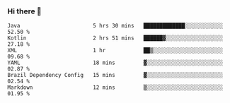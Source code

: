 ### Hi there 👋

<!--START_SECTION:waka-->

```text
Java                       5 hrs 30 mins   █████████████░░░░░░░░░░░░   52.50 %
Kotlin                     2 hrs 51 mins   ██████▓░░░░░░░░░░░░░░░░░░   27.18 %
XML                        1 hr            ██▒░░░░░░░░░░░░░░░░░░░░░░   09.68 %
YAML                       18 mins         ▓░░░░░░░░░░░░░░░░░░░░░░░░   02.87 %
Brazil Dependency Config   15 mins         ▓░░░░░░░░░░░░░░░░░░░░░░░░   02.54 %
Markdown                   12 mins         ▒░░░░░░░░░░░░░░░░░░░░░░░░   01.95 %
```

<!--END_SECTION:waka-->

<!--
**jerry-shao/jerry-shao** is a ✨ _special_ ✨ repository because its `README.md` (this file) appears on your GitHub profile.

Here are some ideas to get you started:

- 🔭 I’m currently working on ...
- 🌱 I’m currently learning ...
- 👯 I’m looking to collaborate on ...
- 🤔 I’m looking for help with ...
- 💬 Ask me about ...
- 📫 How to reach me: ...
- 😄 Pronouns: ...
- ⚡ Fun fact: ...
-->
